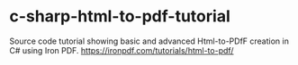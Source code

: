# c-sharp-html-to-pdf-tutorial
Source code tutorial showing basic and advanced Html-to-PDfF creation in C# using Iron PDF.    https://ironpdf.com/tutorials/html-to-pdf/
